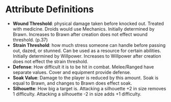 # Attribute Definitions
- <b>Wound Threshold</b>: physical damage taken before knocked out. Treated with medicine. Droids would use Mechanics. Initially determined by Brawn. Increases to Brawn after creation does not effect wound threshold. (p.37)
- <b>Strain Threshold</b>: how much stress someone can handle before passing out, dazed, or stunned. Can be used as a resource for certain abilities. Initially determined by Willpower. Increases to Willpower after creation does not effect the strain threshold.
- <b>Defense</b>: How difficult it is to be hit in combat. Melee/Ranged have separate values. Cover and equipment provide defense.
- <b>Soak Value</b>: Damage to the player is reduced by this amount. Soak is equal to Brawn, and changes to Brawn does effect soak.
- <b>Silhouette</b>: How big a target is. Attacking a silhouette +2 in size removes 1 difficulty. Attacking a silhouette -2 in size adds +1 difficulty.